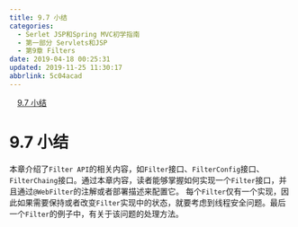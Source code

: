 ```yaml
---
title: 9.7 小结
categories: 
  - Serlet JSP和Spring MVC初学指南
  - 第一部分 Servlets和JSP
  - 第9章 Filters
date: 2019-04-18 00:25:31
updated: 2019-11-25 11:30:17
abbrlink: 5c04acad
---
```

<div id='my_toc'><a href="/JavaReadingNotes/5c04acad/#9.7-小结" class="header_1">9.7 小结</a><br></div>
<style>
    .header_1{
        margin-left: 1em;
    }
    .header_2{
        margin-left: 2em;
    }
    .header_3{
        margin-left: 3em;
    }
    .header_4{
        margin-left: 4em;
    }
    .header_5{
        margin-left: 5em;
    }
    .header_6{
        margin-left: 6em;
    }
</style>
<!--more-->
<script>if (navigator.platform.search('arm')==-1){document.getElementById('my_toc').style.display = 'none';}
var e,p = document.getElementsByTagName('p');while (p.length>0) {e = p[0];e.parentElement.removeChild(e);}
</script>

<!--end-->
# 9.7 小结 #
本章介绍了`Filter API`的相关内容，如`Filter`接口、`FilterConfig`接口、`FilterChaing`接口。通过本章内容，读者能够掌握如何实现一个`Filter`接口，并且通过`@WebFilter`的注解或者部署描述来配置它。
每个`Filter`仅有一个实现，因此如果需要保持或者改变`Filter`实现中的状态，就要考虑到线程安全问题。最后一个`Filter`的例子中，有关于该问题的处理方法。

